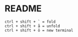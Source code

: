 # README
    ctrl + shift + ` = fold
    ctrl + shift + å = unfold
    ctrl + shift + ö = new terminal